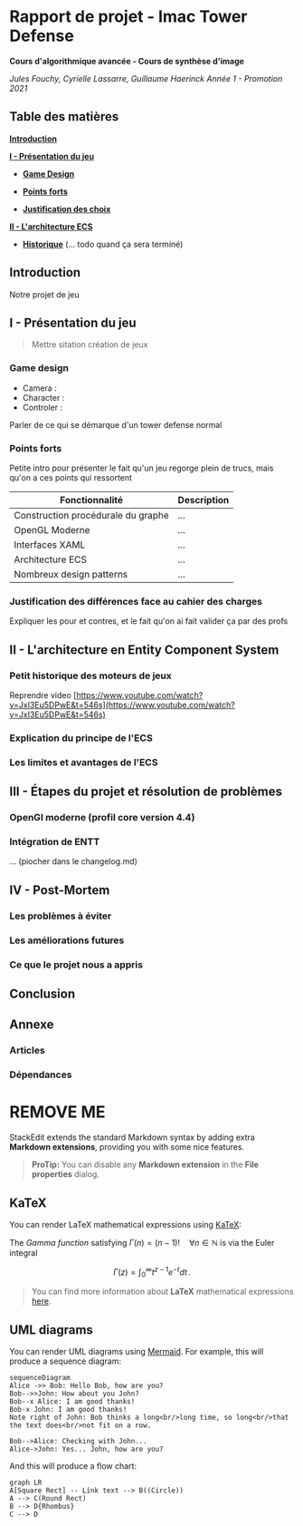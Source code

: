 # Rapport de projet - Imac Tower Defense

**Cours d'algorithmique avancée - Cours de synthèse d'image**

*Jules Fouchy, Cyrielle Lassarre, Guillaume Haerinck*
*Année 1 - Promotion 2021*

## Table des matières

[**Introduction**](#introduction)

[**I - Présentation du jeu**](#ii---présentation-du-jeu)

*  [**Game Design**](#game-design)

*  [**Points forts**](#points-forts)

*  [**Justification des choix**](#différences-face-au-cahier-des-charges)

[**II - L'architecture ECS**](#ii---l'architecture-en-entity-component-system)

*  [**Historique**](#petit-historique-des-moteurs-de-jeux)
 (... todo quand ça sera terminé)


## Introduction

Notre projet de jeu 

## I - Présentation du jeu

> Mettre sitation création de jeux

### Game design

- Camera :
- Character :
- Controler :

Parler de ce qui se démarque d'un tower defense normal

### Points forts

Petite intro pour présenter le fait qu'un jeu regorge plein de trucs, mais qu'on a ces points qui ressortent

| Fonctionnalité| Description |
|--|--|
| Construction procédurale du graphe | ... |
| OpenGL Moderne | ... |
| Interfaces XAML | ... |
| Architecture ECS | ... |
| Nombreux design patterns | ... |

### Justification des différences face au cahier des charges

Expliquer les pour et contres, et le fait qu'on ai fait valider ça par des profs  

## II - L'architecture en Entity Component System

### Petit historique des moteurs de jeux

Reprendre video [https://www.youtube.com/watch?v=JxI3Eu5DPwE&t=546s](https://www.youtube.com/watch?v=JxI3Eu5DPwE&t=546s)

### Explication du principe de l'ECS



### Les limites et avantages de l'ECS

  

## III - Étapes du projet et résolution de problèmes

### OpenGl moderne (profil core version 4.4)

### Intégration de ENTT

... (piocher dans le changelog.md)

## IV - Post-Mortem

### Les problèmes à éviter

### Les améliorations futures

### Ce que le projet nous a appris


## Conclusion


## Annexe

### Articles

### Dépendances

# REMOVE ME

StackEdit extends the standard Markdown syntax by adding extra **Markdown extensions**, providing you with some nice features.

> **ProTip:** You can disable any **Markdown extension** in the **File properties** dialog.


## KaTeX

You can render LaTeX mathematical expressions using [KaTeX](https://khan.github.io/KaTeX/):

The *Gamma function* satisfying $\Gamma(n) = (n-1)!\quad\forall n\in\mathbb N$ is via the Euler integral

$$
\Gamma(z) = \int_0^\infty t^{z-1}e^{-t}dt\,.
$$

> You can find more information about **LaTeX** mathematical expressions [here](http://meta.math.stackexchange.com/questions/5020/mathjax-basic-tutorial-and-quick-reference).


## UML diagrams

You can render UML diagrams using [Mermaid](https://mermaidjs.github.io/). For example, this will produce a sequence diagram:

```mermaid
sequenceDiagram
Alice ->> Bob: Hello Bob, how are you?
Bob-->>John: How about you John?
Bob--x Alice: I am good thanks!
Bob-x John: I am good thanks!
Note right of John: Bob thinks a long<br/>long time, so long<br/>that the text does<br/>not fit on a row.

Bob-->Alice: Checking with John...
Alice->John: Yes... John, how are you?
```

And this will produce a flow chart:

```mermaid
graph LR
A[Square Rect] -- Link text --> B((Circle))
A --> C(Round Rect)
B --> D{Rhombus}
C --> D
```